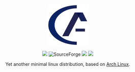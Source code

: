 <p align="center">
<a href="https://asterlinux.github.io"><img src="https://raw.githubusercontent.com/asterlinux/AsterLinuxBuid/master/asterlinux.svg" height="128" width="128" alt="AsterLinux"></a>
</p>

<p align="center">
  <img src="https://img.shields.io/badge/Maintained%3F-Yes-green?style=for-the-badge">
  <img alt="SourceForge" src="https://img.shields.io/sourceforge/dt/aster-linux-iso?style=for-the-badge">
  <img src="https://img.shields.io/github/stars/asterlinux/AsterLinuxBuid?style=for-the-badge">
  <img src="https://img.shields.io/github/issues/asterlinux/AsterLinuxBuid?style=for-the-badge">
</p>

<p align="center">
Yet another minimal linux distribution, based on <a href="https://www.archlinux.org">Arch Linux</a>.
</p>
